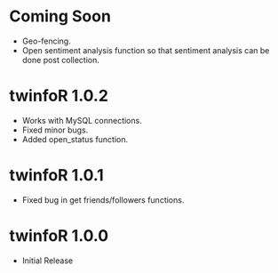 # Coming Soon

* Geo-fencing.
* Open sentiment analysis function so that sentiment analysis can be done post collection.

# twinfoR 1.0.2

* Works with MySQL connections.
* Fixed minor bugs.
* Added open_status function.

# twinfoR 1.0.1

* Fixed bug in get friends/followers functions.

# twinfoR 1.0.0

* Initial Release